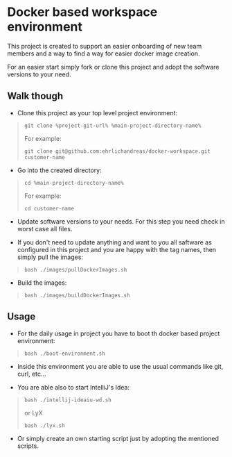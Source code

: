 # Docker based workspace environment

This project is created to support an easier onboarding of new team members and a way 
to find a way for easier docker image creation.

For an easier start simply fork or clone this project and adopt the software versions 
to your need.

## Walk though

- Clone this project as your top level project environment:

> ```
> git clone %project-git-url% %main-project-directory-name%
> ```
> For example:
> ```
> git clone git@github.com:ehrlichandreas/docker-workspace.git customer-name
> ```

- Go into the created directory:

> ```
> cd %main-project-directory-name%
> ```
> For example:
> ```
> cd customer-name
> ```

- Update software versions to your needs. For this step you need check in worst case all files.

- If you don't need to update anything and want to you all saftware as configured in this 
project and you are happy with the tag names, then simply pull the images:

> ```
> bash ./images/pullDockerImages.sh
> ```

- Build the images:

> ```
> bash ./images/buildDockerImages.sh
> ```

## Usage

- For the daily usage in project you have to boot th docker based project environment:

> ```
> bash ./boot-environment.sh
> ```

- Inside this environment you are able to use the usual commands like git, curl, etc...

- You are able also to start IntelliJ's Idea:

> ```
> bash ./intellij-ideaiu-wd.sh
> ```
> or LyX
> ```
> bash ./lyx.sh
> ```

- Or simply create an own starting script just by adopting the mentioned scripts.
